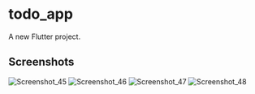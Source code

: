 # todo_app

A new Flutter project.

## Screenshots
![Screenshot_45](https://github.com/Baizaknew/todoFlutter/assets/102854080/9dcbd780-ae9f-4d9a-a3e0-a1e0eeb0e6d1)
![Screenshot_46](https://github.com/Baizaknew/todoFlutter/assets/102854080/1914bee2-7e4a-4bba-a7f6-4dbcff339e9c)
![Screenshot_47](https://github.com/Baizaknew/todoFlutter/assets/102854080/fb77ef34-4d18-48ca-ab57-1bca3e8aa80a)
![Screenshot_48](https://github.com/Baizaknew/todoFlutter/assets/102854080/d4e7020f-58b2-4967-808b-0ba463500029)
